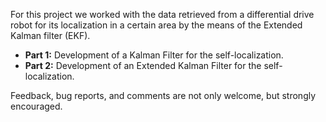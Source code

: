 For this project we worked with the data retrieved from a differential drive robot for its localization in a certain area by the means of the Extended Kalman filter (EKF).

- **Part 1:** Development of a Kalman Filter for the self-localization.
- **Part 2:** Development of an Extended Kalman Filter for the self-localization.

Feedback, bug reports, and comments are not only welcome, but strongly encouraged.
